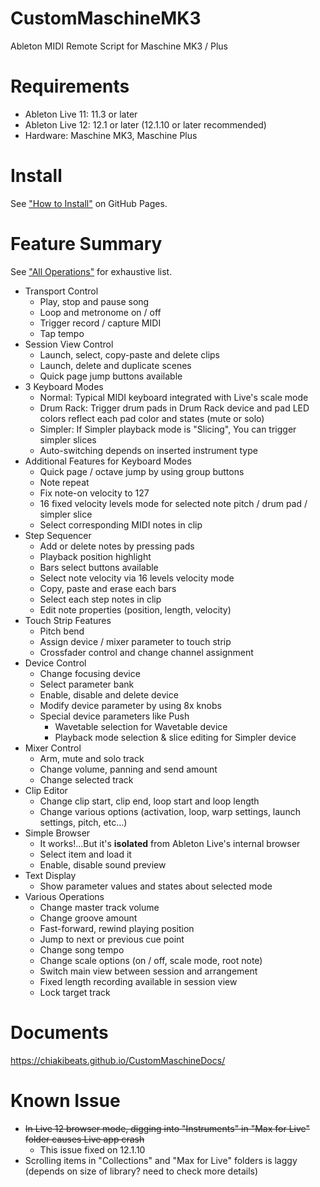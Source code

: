 # CustomMaschineMK3
Ableton MIDI Remote Script for Maschine MK3 / Plus

# Requirements
* Ableton Live 11: 11.3 or later
* Ableton Live 12: 12.1 or later (12.1.10 or later recommended)
* Hardware: Maschine MK3, Maschine Plus

# Install
See ["How to Install"](https://chiakibeats.github.io/CustomMaschineDocs/docs/how-to-install/) on GitHub Pages.

# Feature Summary
See ["All Operations"](https://chiakibeats.github.io/CustomMaschineDocs/docs/all-operations) for exhaustive list.
* Transport Control
    * Play, stop and pause song
    * Loop and metronome on / off
    * Trigger record / capture MIDI
    * Tap tempo
* Session View Control
    * Launch, select, copy-paste and delete clips
    * Launch, delete and duplicate scenes
    * Quick page jump buttons available
* 3 Keyboard Modes
    * Normal: Typical MIDI keyboard integrated with Live's scale mode
    * Drum Rack: Trigger drum pads in Drum Rack device and pad LED colors reflect each pad color and states (mute or solo)
    * Simpler: If Simpler playback mode is "Slicing", You can trigger simpler slices
    * Auto-switching depends on inserted instrument type
* Additional Features for Keyboard Modes
    * Quick page / octave jump by using group buttons
    * Note repeat
    * Fix note-on velocity to 127
    * 16 fixed velocity levels mode for selected note pitch / drum pad / simpler slice
    * Select corresponding MIDI notes in clip
* Step Sequencer
    * Add or delete notes by pressing pads
    * Playback position highlight
    * Bars select buttons available
    * Select note velocity via 16 levels velocity mode
    * Copy, paste and erase each bars
    * Select each step notes in clip
    * Edit note properties (position, length, velocity)
* Touch Strip Features
    * Pitch bend
    * Assign device / mixer parameter to touch strip
    * Crossfader control and change channel assignment
* Device Control
    * Change focusing device
    * Select parameter bank
    * Enable, disable and delete device
    * Modify device parameter by using 8x knobs
    * Special device parameters like Push
        * Wavetable selection for Wavetable device
        * Playback mode selection & slice editing for Simpler device
* Mixer Control
    * Arm, mute and solo track
    * Change volume, panning and send amount
    * Change selected track
* Clip Editor
    * Change clip start, clip end, loop start and loop length
    * Change various options (activation, loop, warp settings, launch settings, pitch, etc…)
* Simple Browser
    * It works!…But it's **isolated** from Ableton Live's internal browser
    * Select item and load it
    * Enable, disable sound preview
* Text Display
    * Show parameter values and states about selected mode
* Various Operations
    * Change master track volume
    * Change groove amount
    * Fast-forward, rewind playing position
    * Jump to next or previous cue point
    * Change song tempo
    * Change scale options (on / off, scale mode, root note)
    * Switch main view between session and arrangement
    * Fixed length recording available in session view
    * Lock target track

# Documents
https://chiakibeats.github.io/CustomMaschineDocs/

# Known Issue
* ~~In Live 12 browser mode, digging into "Instruments" in "Max for Live" folder causes Live app crash~~
  * This issue fixed on 12.1.10
* Scrolling items in "Collections" and "Max for Live" folders is laggy (depends on size of library? need to check more details)
